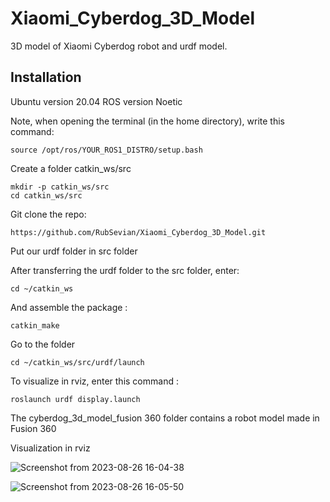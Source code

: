 # Xiaomi_Cyberdog_3D_Model
3D model of Xiaomi Cyberdog robot and urdf model.

## Installation
Ubuntu version 20.04 
ROS version Noetic

Note, when opening the terminal (in the home directory), write this command:
```shell
source /opt/ros/YOUR_ROS1_DISTRO/setup.bash
```
Create a folder catkin_ws/src 
```shell
mkdir -p catkin_ws/src
cd catkin_ws/src
```
Git clone the repo:
```shell
https://github.com/RubSevian/Xiaomi_Cyberdog_3D_Model.git
```
Put our urdf folder in src folder

After transferring the urdf folder to the src folder, enter:
```shell
cd ~/catkin_ws
```

And assemble the package :
```shell
catkin_make
```
Go to the folder
```shell
cd ~/catkin_ws/src/urdf/launch
```

To visualize in rviz, enter this command :
```shell
roslaunch urdf display.launch
```
The cyberdog_3d_model_fusion 360 folder contains a robot model made in Fusion 360

Visualization in rviz

![Screenshot from 2023-08-26 16-04-38](https://github.com/RubSevian/Xiaomi_Cyberdog_3D_Model/assets/109359327/38be2e76-bcbf-439f-b771-1822ad968be5)

![Screenshot from 2023-08-26 16-05-50](https://github.com/RubSevian/Xiaomi_Cyberdog_3D_Model/assets/109359327/3e691d3e-ee17-4eaf-82ac-10f92900b059)

